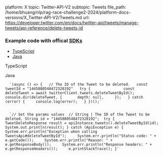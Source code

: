 platform: X
topic: Twitter-API-V2
subtopic: Tweets
file_path: /home/bhuang/nlp/rag-race-challenge2-2024/platform-docs-versions/X_Twitter-API-V2/Tweets.md
url: https://developer.twitter.com/en/docs/twitter-api/tweets/manage-tweets/api-reference/delete-tweets-id


### Example code with offical [SDKs](https://developer.twitter.com/en/docs/twitter-api/tools-and-libraries/sdks/overview)

* [TypeScript](#tab0)
* [Java](#tab1)

TypeScript

Java

      `(async () => {   // The ID of the Tweet to be deleted.   const tweetId = "1445880548472328192"   try {               const deleteTweet = await twitterClient.tweets.deleteTweetById();     console.dir(deleteTweet, {       depth: null,     });   } catch (error) {     console.log(error);   } })();`
    

      `// Set the params values  // String | The ID of the Tweet to be deleted. String id = "1445880548472328192";  try {     TweetDeleteResponse result = apiInstance.tweets().deleteTweetById(id);     System.out.println(result); } catch (ApiException e) {     System.err.println("Exception when calling TweetsApi#deleteTweetById");     System.err.println("Status code: " + e.getCode());     System.err.println("Reason: " + e.getResponseBody());     System.err.println("Response headers: " + e.getResponseHeaders());     e.printStackTrace(); }`